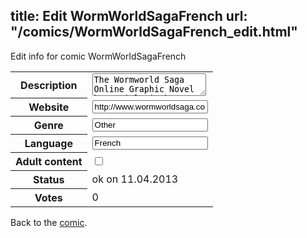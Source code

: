 title: Edit WormWorldSagaFrench
url: "/comics/WormWorldSagaFrench_edit.html"
---
Edit info for comic WormWorldSagaFrench

<form name="comic" action="http://gaepostmail.appengine.com/comic" name="post">
<table class="comicinfo">
<tr>
<th>Description</th><td><textarea name="description">The Wormworld Saga Online Graphic Novel by Daniel Lieske - An Epic Fantasy Adventure for all Ages</textarea></td>
</tr>
<tr>
<th>Website</th><td><input type="text" name="url" value="http://www.wormworldsaga.com/"/></td>
</tr>
<tr>
<th>Genre</th><td><input type="text" name="genre" value="Other"/></td>
</tr>
<tr>
<th>Language</th><td><input type="text" name="language" value="French"/></td>
</tr>
<tr>
<th>Adult content</th><td><input type="checkbox" name="adult" value="adult" /></td>
</tr>
<tr>
<th>Status</th><td>ok on 11.04.2013</td>
</tr>
<tr>
<th>Votes</th><td>0</div></td>
</tr>
</table>
</form>

Back to the [comic](/comics/WormWorldSagaFrench.html).

